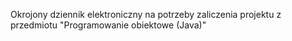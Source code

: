 Okrojony dziennik elektroniczny na potrzeby zaliczenia projektu z przedmiotu "Programowanie obiektowe (Java)"
